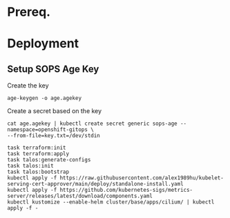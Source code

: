 # Prereq.


# Deployment

## Setup SOPS Age Key

Create the key

    age-keygen -o age.agekey

Create a secret based on the key

    cat age.agekey | kubectl create secret generic sops-age --namespace=openshift-gitops \
    --from-file=key.txt=/dev/stdin

    task terraform:init
    task terraform:apply
    task talos:generate-configs
    task talos:init
    task talos:bootstrap
    kubectl apply -f https://raw.githubusercontent.com/alex1989hu/kubelet-serving-cert-approver/main/deploy/standalone-install.yaml
    kubectl apply -f https://github.com/kubernetes-sigs/metrics-server/releases/latest/download/components.yaml
    kubectl kustomize --enable-helm cluster/base/apps/cilium/ | kubectl apply -f -